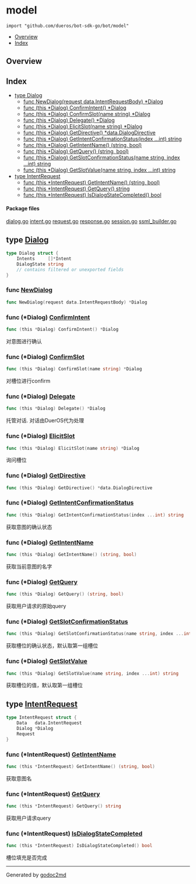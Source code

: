 

# model
`import "github.com/dueros/bot-sdk-go/bot/model"`

* [Overview](#pkg-overview)
* [Index](#pkg-index)

## <a name="pkg-overview">Overview</a>



## <a name="pkg-index">Index</a>
* [type Dialog](#Dialog)
  * [func NewDialog(request data.IntentRequestBody) *Dialog](#NewDialog)
  * [func (this *Dialog) ConfirmIntent() *Dialog](#Dialog.ConfirmIntent)
  * [func (this *Dialog) ConfirmSlot(name string) *Dialog](#Dialog.ConfirmSlot)
  * [func (this *Dialog) Delegate() *Dialog](#Dialog.Delegate)
  * [func (this *Dialog) ElicitSlot(name string) *Dialog](#Dialog.ElicitSlot)
  * [func (this *Dialog) GetDirective() *data.DialogDirective](#Dialog.GetDirective)
  * [func (this *Dialog) GetIntentConfirmationStatus(index ...int) string](#Dialog.GetIntentConfirmationStatus)
  * [func (this *Dialog) GetIntentName() (string, bool)](#Dialog.GetIntentName)
  * [func (this *Dialog) GetQuery() (string, bool)](#Dialog.GetQuery)
  * [func (this *Dialog) GetSlotConfirmationStatus(name string, index ...int) string](#Dialog.GetSlotConfirmationStatus)
  * [func (this *Dialog) GetSlotValue(name string, index ...int) string](#Dialog.GetSlotValue)
* [type IntentRequest](#IntentRequest)
  * [func (this *IntentRequest) GetIntentName() (string, bool)](#IntentRequest.GetIntentName)
  * [func (this *IntentRequest) GetQuery() string](#IntentRequest.GetQuery)
  * [func (this *IntentRequest) IsDialogStateCompleted() bool](#IntentRequest.IsDialogStateCompleted)


#### <a name="pkg-files">Package files</a>
[dialog.go](/src/github.com/dueros/bot-sdk-go/bot/model/dialog.go) [intent.go](/src/github.com/dueros/bot-sdk-go/bot/model/intent.go) [request.go](/src/github.com/dueros/bot-sdk-go/bot/model/request.go) [response.go](/src/github.com/dueros/bot-sdk-go/bot/model/response.go) [session.go](/src/github.com/dueros/bot-sdk-go/bot/model/session.go) [ssml_builder.go](/src/github.com/dueros/bot-sdk-go/bot/model/ssml_builder.go) 






## <a name="Dialog">type</a> [Dialog](/src/target/dialog.go?s=68:204#L7)
``` go
type Dialog struct {
    Intents     []*Intent
    DialogState string
    // contains filtered or unexported fields
}
```






### <a name="NewDialog">func</a> [NewDialog](/src/target/dialog.go?s=206:260#L14)
``` go
func NewDialog(request data.IntentRequestBody) *Dialog
```




### <a name="Dialog.ConfirmIntent">func</a> (\*Dialog) [ConfirmIntent](/src/target/dialog.go?s=2601:2644#L122)
``` go
func (this *Dialog) ConfirmIntent() *Dialog
```
对意图进行确认




### <a name="Dialog.ConfirmSlot">func</a> (\*Dialog) [ConfirmSlot](/src/target/dialog.go?s=2278:2330#L107)
``` go
func (this *Dialog) ConfirmSlot(name string) *Dialog
```
对槽位进行confirm




### <a name="Dialog.Delegate">func</a> (\*Dialog) [Delegate](/src/target/dialog.go?s=2069:2107#L98)
``` go
func (this *Dialog) Delegate() *Dialog
```
托管对话. 对话由DuerOS代为处理




### <a name="Dialog.ElicitSlot">func</a> (\*Dialog) [ElicitSlot](/src/target/dialog.go?s=2810:2861#L131)
``` go
func (this *Dialog) ElicitSlot(name string) *Dialog
```
询问槽位




### <a name="Dialog.GetDirective">func</a> (\*Dialog) [GetDirective](/src/target/dialog.go?s=3107:3163#L145)
``` go
func (this *Dialog) GetDirective() *data.DialogDirective
```



### <a name="Dialog.GetIntentConfirmationStatus">func</a> (\*Dialog) [GetIntentConfirmationStatus](/src/target/dialog.go?s=1829:1897#L87)
``` go
func (this *Dialog) GetIntentConfirmationStatus(index ...int) string
```
获取意图的确认状态




### <a name="Dialog.GetIntentName">func</a> (\*Dialog) [GetIntentName](/src/target/dialog.go?s=992:1042#L53)
``` go
func (this *Dialog) GetIntentName() (string, bool)
```
获取当前意图的名字




### <a name="Dialog.GetQuery">func</a> (\*Dialog) [GetQuery](/src/target/dialog.go?s=812:857#L45)
``` go
func (this *Dialog) GetQuery() (string, bool)
```
获取用户请求的原始query




### <a name="Dialog.GetSlotConfirmationStatus">func</a> (\*Dialog) [GetSlotConfirmationStatus](/src/target/dialog.go?s=1591:1670#L76)
``` go
func (this *Dialog) GetSlotConfirmationStatus(name string, index ...int) string
```
获取槽位的确认状态，默认取第一组槽位




### <a name="Dialog.GetSlotValue">func</a> (\*Dialog) [GetSlotValue](/src/target/dialog.go?s=1194:1260#L62)
``` go
func (this *Dialog) GetSlotValue(name string, index ...int) string
```
获取槽位的值，默认取第一组槽位




## <a name="IntentRequest">type</a> [IntentRequest](/src/target/request.go?s=1244:1325#L35)
``` go
type IntentRequest struct {
    Data   data.IntentRequest
    Dialog *Dialog
    Request
}
```









### <a name="IntentRequest.GetIntentName">func</a> (\*IntentRequest) [GetIntentName](/src/target/request.go?s=1551:1608#L57)
``` go
func (this *IntentRequest) GetIntentName() (string, bool)
```
获取意图名




### <a name="IntentRequest.GetQuery">func</a> (\*IntentRequest) [GetQuery](/src/target/request.go?s=1780:1824#L67)
``` go
func (this *IntentRequest) GetQuery() string
```
获取用户请求query




### <a name="IntentRequest.IsDialogStateCompleted">func</a> (\*IntentRequest) [IsDialogStateCompleted](/src/target/request.go?s=1678:1734#L62)
``` go
func (this *IntentRequest) IsDialogStateCompleted() bool
```
槽位填充是否完成








- - -
Generated by [godoc2md](http://godoc.org/github.com/davecheney/godoc2md)
